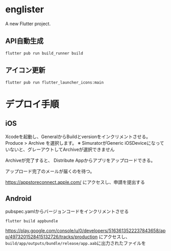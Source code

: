 # englister

A new Flutter project.

## API自動生成

```
flutter pub run build_runner build
```

## アイコン更新

```
flutter pub run flutter_launcher_icons:main
```





# デプロイ手順
## iOS
Xcodeを起動し、GeneralからBuildとversionをインクリメントさせる。
Produce > Archive を選択します。
※ SimuratorがGeneric iOSDeviceになっていないと、グレーアウトしてArchiveが選択できません

Archiveが完了すると、 Distribute Appからアプリをアップロードできる。

アップロード完了のメールが届くのを待つ。

https://appstoreconnect.apple.com/ にアクセスし、申請を提出する

## Android
pubspec.yamlからバージョンコードをインクリメントさせる

```
flutter build appbundle
```

https://play.google.com/console/u/0/developers/5163613522237843658/app/4973201528415132726/tracks/production
にアクセスし、`build/app/outputs/bundle/release/app.aab`に出力されたファイルを